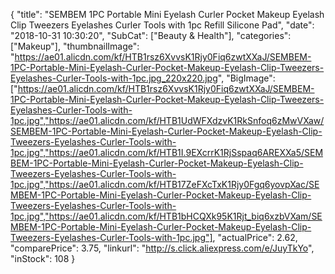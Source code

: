 {
	"title": "SEMBEM 1PC Portable Mini Eyelash Curler Pocket Makeup Eyelash Clip Tweezers Eyelashes Curler Tools with 1pc Refill Silicone Pad",
	"date": "2018-10-31 10:30:20",
	"SubCat": ["Beauty & Health"],
	"categories": ["Makeup"],
	"thumbnailImage": "https://ae01.alicdn.com/kf/HTB1rsz6XvvsK1Rjy0Fiq6zwtXXaJ/SEMBEM-1PC-Portable-Mini-Eyelash-Curler-Pocket-Makeup-Eyelash-Clip-Tweezers-Eyelashes-Curler-Tools-with-1pc.jpg_220x220.jpg",
	"BigImage": ["https://ae01.alicdn.com/kf/HTB1rsz6XvvsK1Rjy0Fiq6zwtXXaJ/SEMBEM-1PC-Portable-Mini-Eyelash-Curler-Pocket-Makeup-Eyelash-Clip-Tweezers-Eyelashes-Curler-Tools-with-1pc.jpg","https://ae01.alicdn.com/kf/HTB1UdWFXdzvK1RkSnfoq6zMwVXaw/SEMBEM-1PC-Portable-Mini-Eyelash-Curler-Pocket-Makeup-Eyelash-Clip-Tweezers-Eyelashes-Curler-Tools-with-1pc.jpg","https://ae01.alicdn.com/kf/HTB1I.9EXcrrK1RjSspaq6AREXXa5/SEMBEM-1PC-Portable-Mini-Eyelash-Curler-Pocket-Makeup-Eyelash-Clip-Tweezers-Eyelashes-Curler-Tools-with-1pc.jpg","https://ae01.alicdn.com/kf/HTB17ZeFXcTxK1Rjy0Fgq6yovpXac/SEMBEM-1PC-Portable-Mini-Eyelash-Curler-Pocket-Makeup-Eyelash-Clip-Tweezers-Eyelashes-Curler-Tools-with-1pc.jpg","https://ae01.alicdn.com/kf/HTB1bHCQXk95K1Rjt_biq6xzbVXam/SEMBEM-1PC-Portable-Mini-Eyelash-Curler-Pocket-Makeup-Eyelash-Clip-Tweezers-Eyelashes-Curler-Tools-with-1pc.jpg"],
	"actualPrice": 2.62,
	"comparePrice": 3.75,
	"linkurl": "http://s.click.aliexpress.com/e/JuyTkYo",
	"inStock": 108
}

